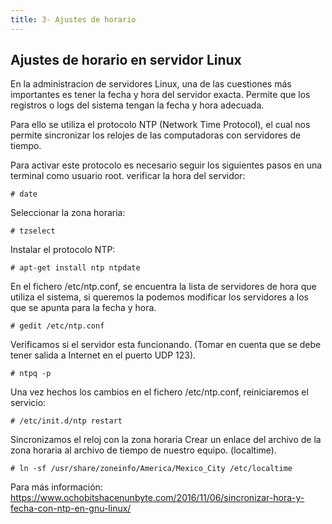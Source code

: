 ```yaml
---
title: 3- Ajustes de horario 
---
```

## Ajustes de horario en servidor Linux

En la administracion de servidores Linux, una de las cuestiones más importantes es tener la fecha y hora del servidor exacta. 
Permite que los registros o logs del sistema tengan la fecha y hora adecuada. 

Para ello se utiliza el protocolo NTP (Network Time Protocol), el cual nos permite sincronizar los relojes de las computadoras con servidores de tiempo.

Para activar este protocolo es necesario seguir los siguientes pasos en una terminal como usuario root.
verificar la hora del servidor: 
```
# date
``` 

Seleccionar la zona horaria: 
```
# tzselect
```

Instalar el protocolo NTP: 
```
# apt-get install ntp ntpdate
```
En el fichero /etc/ntp.conf, se encuentra la lista de servidores de hora que utiliza el sistema, si queremos la podemos modificar los servidores a los que se apunta para la fecha y hora. 
```
# gedit /etc/ntp.conf
```

Verificamos si el servidor esta funcionando. (Tomar en cuenta que se debe tener salida a Internet en el puerto UDP 123). 
```
# ntpq -p 
```

Una vez hechos los cambios en el fichero /etc/ntp.conf, reiniciaremos el servicio:
```
# /etc/init.d/ntp restart 
```

Sincronizamos el reloj con la zona horaria
Crear un enlace del archivo de la zona horaria al archivo de tiempo de nuestro equipo. (localtime).
```
# ln -sf /usr/share/zoneinfo/America/Mexico_City /etc/localtime
```


Para más información: <a href='https://www.ochobitshacenunbyte.com/2016/11/06/sincronizar-hora-y-fecha-con-ntp-en-gnu-linux/' target='_blank' rel='nofollow'>https://www.ochobitshacenunbyte.com/2016/11/06/sincronizar-hora-y-fecha-con-ntp-en-gnu-linux/</a>


